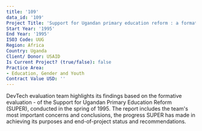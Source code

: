```yaml
---
title: '109'
data_id: '109'
Project Title: 'Support for Ugandan primary education reform : a formative evaluation'
Start Year: '1995'
End Year: '1995'
ISO3 Code: UUG
Region: Africa
Country: Uganda
Client/ Donor: USAID
Is Current Project? (true/false): false
Practice Area:
- Education, Gender and Youth
Contract Value USD: ''
---
```


DevTech evaluation team highlights its findings based on the formative evaluation - of the Support for Ugandan Primary Education Reform (SUPER), conducted in the spring of 1995. The report includes the team's most important concerns and conclusions, the progress SUPER has made in achieving its purposes and end-of-project status and recommendations.